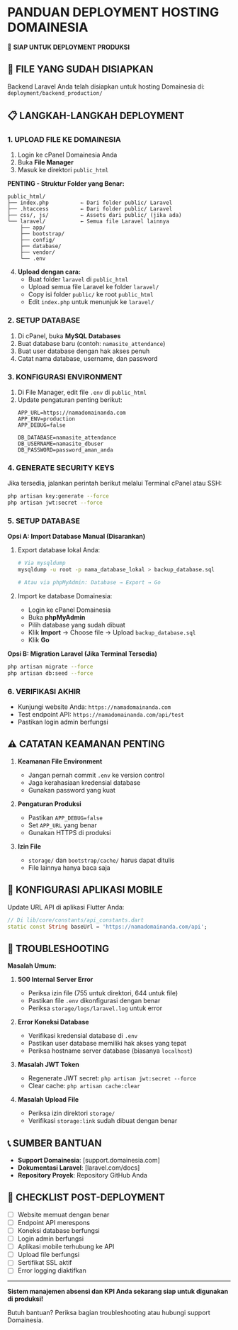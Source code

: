 PANDUAN DEPLOYMENT HOSTING DOMAINESIA
====================================

🚀 **SIAP UNTUK DEPLOYMENT PRODUKSI**

## 📁 FILE YANG SUDAH DISIAPKAN
Backend Laravel Anda telah disiapkan untuk hosting Domainesia di:
`deployment/backend_production/`

## 📋 LANGKAH-LANGKAH DEPLOYMENT

### 1. **UPLOAD FILE KE DOMAINESIA**
1. Login ke cPanel Domainesia Anda
2. Buka **File Manager**
3. Masuk ke direktori `public_html`

**PENTING - Struktur Folder yang Benar:**
```
public_html/
├── index.php          ← Dari folder public/ Laravel
├── .htaccess          ← Dari folder public/ Laravel  
├── css/, js/          ← Assets dari public/ (jika ada)
└── laravel/           ← Semua file Laravel lainnya
    ├── app/
    ├── bootstrap/
    ├── config/
    ├── database/
    ├── vendor/
    └── .env
```

4. **Upload dengan cara:**
   - Buat folder `laravel` di `public_html`
   - Upload semua file Laravel ke folder `laravel/`
   - Copy isi folder `public/` ke root `public_html`
   - Edit `index.php` untuk menunjuk ke `laravel/`

### 2. **SETUP DATABASE**
1. Di cPanel, buka **MySQL Databases**
2. Buat database baru (contoh: `namasite_attendance`)
3. Buat user database dengan hak akses penuh
4. Catat nama database, username, dan password

### 3. **KONFIGURASI ENVIRONMENT**
1. Di File Manager, edit file `.env` di `public_html`
2. Update pengaturan penting berikut:
   ```
   APP_URL=https://namadomainanda.com
   APP_ENV=production
   APP_DEBUG=false
   
   DB_DATABASE=namasite_attendance
   DB_USERNAME=namasite_dbuser
   DB_PASSWORD=password_aman_anda
   ```

### 4. **GENERATE SECURITY KEYS**
Jika tersedia, jalankan perintah berikut melalui Terminal cPanel atau SSH:
```bash
php artisan key:generate --force
php artisan jwt:secret --force
```

### 5. **SETUP DATABASE**

**Opsi A: Import Database Manual (Disarankan)**
1. Export database lokal Anda:
   ```bash
   # Via mysqldump
   mysqldump -u root -p nama_database_lokal > backup_database.sql
   
   # Atau via phpMyAdmin: Database → Export → Go
   ```

2. Import ke database Domainesia:
   - Login ke cPanel Domainesia
   - Buka **phpMyAdmin** 
   - Pilih database yang sudah dibuat
   - Klik **Import** → Choose file → Upload `backup_database.sql`
   - Klik **Go**

**Opsi B: Migration Laravel (Jika Terminal Tersedia)**
```bash
php artisan migrate --force
php artisan db:seed --force
```

### 6. **VERIFIKASI AKHIR**
- Kunjungi website Anda: `https://namadomainanda.com`
- Test endpoint API: `https://namadomainanda.com/api/test`
- Pastikan login admin berfungsi

## ⚠️ **CATATAN KEAMANAN PENTING**

1. **Keamanan File Environment**
   - Jangan pernah commit `.env` ke version control
   - Jaga kerahasiaan kredensial database
   - Gunakan password yang kuat

2. **Pengaturan Produksi**
   - Pastikan `APP_DEBUG=false`
   - Set `APP_URL` yang benar
   - Gunakan HTTPS di produksi

3. **Izin File**
   - `storage/` dan `bootstrap/cache/` harus dapat ditulis
   - File lainnya hanya baca saja

## 📱 **KONFIGURASI APLIKASI MOBILE**

Update URL API di aplikasi Flutter Anda:
```dart
// Di lib/core/constants/api_constants.dart
static const String baseUrl = 'https://namadomainanda.com/api';
```

## 🔧 **TROUBLESHOOTING**

**Masalah Umum:**

1. **500 Internal Server Error**
   - Periksa izin file (755 untuk direktori, 644 untuk file)
   - Pastikan file `.env` dikonfigurasi dengan benar
   - Periksa `storage/logs/laravel.log` untuk error

2. **Error Koneksi Database**
   - Verifikasi kredensial database di `.env`
   - Pastikan user database memiliki hak akses yang tepat
   - Periksa hostname server database (biasanya `localhost`)

3. **Masalah JWT Token**
   - Regenerate JWT secret: `php artisan jwt:secret --force`
   - Clear cache: `php artisan cache:clear`

4. **Masalah Upload File**
   - Periksa izin direktori `storage/`
   - Verifikasi `storage:link` sudah dibuat dengan benar

## 📞 **SUMBER BANTUAN**

- **Support Domainesia**: [support.domainesia.com]
- **Dokumentasi Laravel**: [laravel.com/docs]
- **Repository Proyek**: Repository GitHub Anda

## 🎉 **CHECKLIST POST-DEPLOYMENT**

- [ ] Website memuat dengan benar
- [ ] Endpoint API merespons
- [ ] Koneksi database berfungsi
- [ ] Login admin berfungsi
- [ ] Aplikasi mobile terhubung ke API
- [ ] Upload file berfungsi
- [ ] Sertifikat SSL aktif
- [ ] Error logging diaktifkan

---

**Sistem manajemen absensi dan KPI Anda sekarang siap untuk digunakan di produksi!**

Butuh bantuan? Periksa bagian troubleshooting atau hubungi support Domainesia.